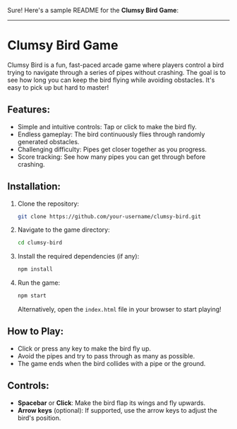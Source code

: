Sure! Here's a sample README for the **Clumsy Bird Game**:

---

# Clumsy Bird Game

Clumsy Bird is a fun, fast-paced arcade game where players control a bird trying to navigate through a series of pipes without crashing. The goal is to see how long you can keep the bird flying while avoiding obstacles. It's easy to pick up but hard to master!

## Features:
- Simple and intuitive controls: Tap or click to make the bird fly.
- Endless gameplay: The bird continuously flies through randomly generated obstacles.
- Challenging difficulty: Pipes get closer together as you progress.
- Score tracking: See how many pipes you can get through before crashing.

## Installation:
1. Clone the repository:
   ```bash
   git clone https://github.com/your-username/clumsy-bird.git
   ```

2. Navigate to the game directory:
   ```bash
   cd clumsy-bird
   ```

3. Install the required dependencies (if any):
   ```bash
   npm install
   ```

4. Run the game:
   ```bash
   npm start
   ```

   Alternatively, open the `index.html` file in your browser to start playing!

## How to Play:
- Click or press any key to make the bird fly up.
- Avoid the pipes and try to pass through as many as possible.
- The game ends when the bird collides with a pipe or the ground.
  
## Controls:
- **Spacebar** or **Click**: Make the bird flap its wings and fly upwards.
- **Arrow keys** (optional): If supported, use the arrow keys to adjust the bird's position.

